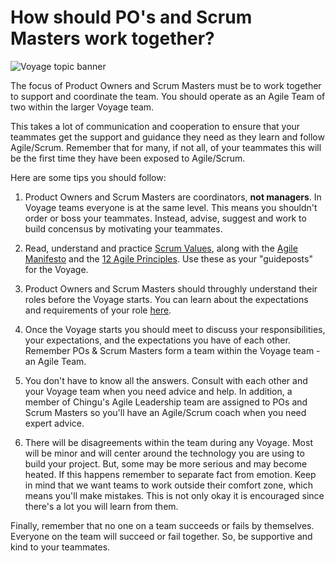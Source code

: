 # How should PO's and Scrum Masters work together?
![Voyage topic banner](../assets/horizontal-paint-splash-green.jpg)

The focus of Product Owners and Scrum Masters must be to work together to support and
coordinate the team. You should operate as an Agile Team of two within the larger Voyage team.

This takes a lot of communication and cooperation to ensure that your teammates get the support and 
guidance they need as they learn and follow Agile/Scrum. Remember that for many, if not all, of your 
teammates this will be the first time they have been exposed to Agile/Scrum.

Here are some tips you should follow:

1. Product Owners and Scrum Masters are coordinators, **not managers**. In Voyage
teams everyone is at the same level. This means you shouldn't order or boss your teammates.
Instead, advise, suggest and work to build concensus by motivating your teammates.

2. Read, understand and practice [Scrum Values](https://www.scrum.org/resources/scrum-values), along with the [Agile Manifesto](https://agilemanifesto.org/) and the
[12 Agile Principles](https://agilemanifesto.org/principles.html). Use these as your
"guideposts" for the Voyage.

3. Product Owners and Scrum Masters should throughly understand their roles before the
Voyage starts. You can learn about the expectations and requirements of your role [here](./voyage_roles.md).

4. Once the Voyage starts you should meet to discuss your responsibilities, your expectations,
and the expectations you have of each other. Remember POs & Scrum Masters form a team within 
the Voyage team - an Agile Team.

5. You don't have to know all the answers. Consult with each other and your Voyage team
when you need advice and help. In addition, a member of Chingu's Agile Leadership team are
assigned to POs and Scrum Masters so you'll have an Agile/Scrum coach when you need expert
advice.

6. There will be disagreements within the team during any Voyage. Most will be minor and
will center around the technology you are using to build your project. But, some may be
more serious and may become heated. If this happens remember to separate fact from emotion.
Keep in mind that we want teams to work outside their comfort zone, which means you'll make 
mistakes. This is not only okay it is encouraged since there's a lot you will learn from them.

Finally, remember that no one on a team succeeds or fails by themselves. Everyone on the team
will succeed or fail together. So, be supportive and kind to your teammates.